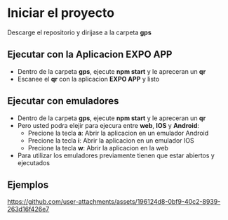 # Iniciar el proyecto

Descarge el repositorio y dirijase a la carpeta **gps**

## Ejecutar con la Aplicacion EXPO APP

- Dentro de la carpeta **gps**, ejecute **npm start** y le apreceran un **qr**
- Escanee el **qr** con la aplicacion **EXPO APP** y listo
      
## Ejecutar con emuladores

- Dentro de la carpeta **gps**, ejecute **npm start** y le apreceran un **qr**
- Pero usted podra elejir para ejecura entre **web**, **IOS** y **Android**:
   - Precione la tecla **a**: Abrir la aplicacion en un emulador Android
   - Precione la tecla **i**: Abrir la aplicacion en un emulador IOS
   - Precione la tecla **w**: Abrir la aplicacion en la web
- Para utilizar los emuladores previamente tienen que estar abiertos y ejecutados

## Ejemplos

https://github.com/user-attachments/assets/196124d8-0bf9-40c2-8939-263d16f426e7

